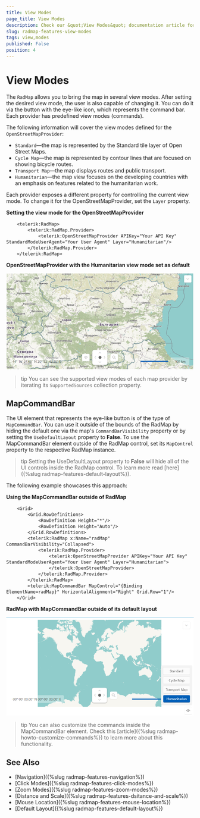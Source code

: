 ```yaml
---
title: View Modes
page_title: View Modes
description: Check our &quot;View Modes&quot; documentation article for the RadMap control.
slug: radmap-features-view-modes
tags: view,modes
published: False
position: 4
---
```


# View Modes

The `RadMap` allows you to bring the map in several view modes. After setting the desired view mode, the user is also capable of changing it. You can do it via the button with the eye-like icon, which represents the command bar. Each provider has predefined view modes (commands).

The following information will cover the view modes defined for the `OpenStreetMapProvider`:

* `Standard`&mdash;the map is represented by the Standard tile layer of Open Street Maps.
* `Cycle Map`&mdash;the map is represented by contour lines that are focused on showing bicycle routes.
* `Transport Map`&mdash;the map displays routes and public transport.
* `Humanitarian`&mdash;the map view focuses on the developing countries with an emphasis on features related to the humanitarian work.

Each provider exposes a different property for controlling the current view mode. To change it for the OpenStreetMapProvider, set the `Layer` property.

__Setting the view mode for the OpenStreetMapProvider__
```XAML
	<telerik:RadMap>
	    <telerik:RadMap.Provider>
	        <telerik:OpenStreetMapProvider APIKey="Your API Key" StandardModeUserAgent="Your User Agent" Layer="Humanitarian"/>
	    </telerik:RadMap.Provider>
	</telerik:RadMap>
```

__OpenStreetMapProvider with the Humanitarian view mode set as default__

![OpenStreetMapProvider with the Humanitarian view mode set as default](images/radmap-view-modes-0.png)

>tip You can see the supported view modes of each map provider by iterating its `SupportedSources` collection property.

## MapCommandBar

The UI element that represents the eye-like button is of the type of `MapCommandBar`. You can use it outside of the bounds of the RadMap by hiding the default one via the map's `CommandBarVisibility` property or by setting the `UseDefaultLayout` property to __False__. To use the MapCommandBar element outside of the RadMap control, set its `MapControl` property to the respective RadMap instance.

>tip Setting the UseDefaultLayout property to __False__ will hide all of the UI controls inside the RadMap control. To learn more read [here]({%slug radmap-features-default-layout%}).

The following example showcases this approach:

__Using the MapCommandBar outside of RadMap__
```XAML
	<Grid>
	    <Grid.RowDefinitions>
	        <RowDefinition Height="*"/>
	        <RowDefinition Height="Auto"/>
	    </Grid.RowDefinitions>
	    <telerik:RadMap x:Name="radMap" CommandBarVisibility="Collapsed">
	        <telerik:RadMap.Provider>
	            <telerik:OpenStreetMapProvider APIKey="Your API Key" StandardModeUserAgent="Your User Agent" Layer="Humanitarian">
	            </telerik:OpenStreetMapProvider>
	        </telerik:RadMap.Provider>
	    </telerik:RadMap>
	    <telerik:MapCommandBar MapControl="{Binding ElementName=radMap}" HorizontalAlignment="Right" Grid.Row="1"/>
	</Grid>
```

__RadMap with MapCommandBar outside of its default layout__

![RadMap with MapCommandBar outside of its default layout](images/radmap-view-modes-1.png)

>tip You can also customize the commands inside the MapCommandBar element. Check this [article]({%slug radmap-howto-customize-commands%}) to learn more about this functionality.

## See Also

 * [Navigation]({%slug radmap-features-navigation%})
 * [Click Modes]({%slug radmap-features-click-modes%})
 * [Zoom Modes]({%slug radmap-features-zoom-modes%})
 * [Distance and Scale]({%slug radmap-features-dsitance-and-scale%})
 * [Mouse Location]({%slug radmap-features-mouse-location%})
 * [Default Layout]({%slug radmap-features-default-layout%})